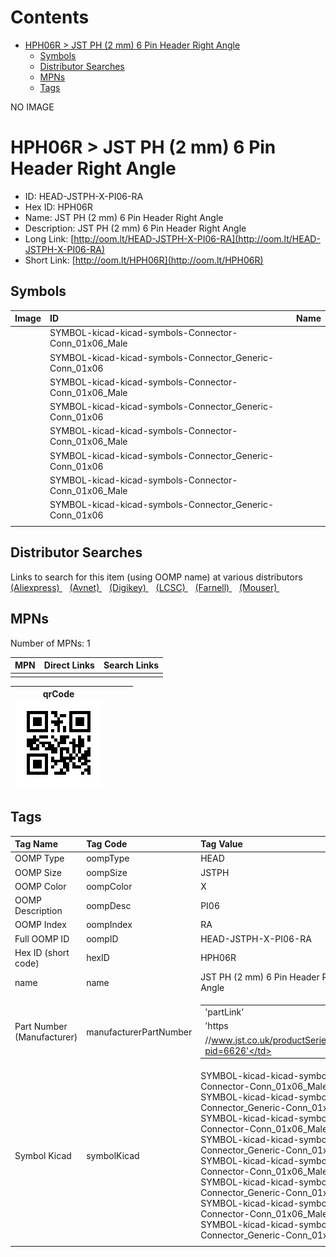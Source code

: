 



Contents
========

* [HPH06R > JST PH (2 mm) 6 Pin Header Right Angle](#hph06r--jst-ph-2-mm-6-pin-header-right-angle)
	* [Symbols](#symbols)
	* [Distributor Searches](#distributor-searches)
	* [MPNs](#mpns)
	* [Tags](#tags)
  
NO IMAGE  
# HPH06R > JST PH (2 mm) 6 Pin Header Right Angle

- ID: HEAD-JSTPH-X-PI06-RA
- Hex ID: HPH06R
- Name: JST PH (2 mm) 6 Pin Header Right Angle
- Description: JST PH (2 mm) 6 Pin Header Right Angle
- Long Link: [http://oom.lt/HEAD-JSTPH-X-PI06-RA](http://oom.lt/HEAD-JSTPH-X-PI06-RA)
- Short Link: [http://oom.lt/HPH06R](http://oom.lt/HPH06R)

## Symbols
  

|Image|ID|Name|
| :--- | :--- | :--- |
|![]()|SYMBOL-kicad-kicad-symbols-Connector-Conn_01x06_Male||
|![]()|SYMBOL-kicad-kicad-symbols-Connector_Generic-Conn_01x06||
|![]()|SYMBOL-kicad-kicad-symbols-Connector-Conn_01x06_Male||
|![]()|SYMBOL-kicad-kicad-symbols-Connector_Generic-Conn_01x06||
|![]()|SYMBOL-kicad-kicad-symbols-Connector-Conn_01x06_Male||
|![]()|SYMBOL-kicad-kicad-symbols-Connector_Generic-Conn_01x06||
|![]()|SYMBOL-kicad-kicad-symbols-Connector-Conn_01x06_Male||
|![]()|SYMBOL-kicad-kicad-symbols-Connector_Generic-Conn_01x06||
||||

## Distributor Searches
  
Links to search for this item (using OOMP name) at various distributors  
[(Aliexpress) ](https://www.aliexpress.com/wholesale?SearchText=1117JST+PH+2+mm+6+Pin+Header+Right+Angle)&nbsp;&nbsp;&nbsp;[(Avnet) ](https://www.avnet.com/shop/us/search/JST+PH+2+mm+6+Pin+Header+Right+Angle)&nbsp;&nbsp;&nbsp;[(Digikey) ](https://www.digikey.co.uk/en/products/result?s=JST+PH+2+mm+6+Pin+Header+Right+Angle)&nbsp;&nbsp;&nbsp;[(LCSC) ](https://www.lcsc.com/search?q=JST+PH+2+mm+6+Pin+Header+Right+Angle)&nbsp;&nbsp;&nbsp;[(Farnell) ](https://uk.farnell.com/search?st=JST+PH+2+mm+6+Pin+Header+Right+Angle)&nbsp;&nbsp;&nbsp;[(Mouser) ](https://www.mouser.com/c/?q=JST+PH+2+mm+6+Pin+Header+Right+Angle)&nbsp;&nbsp;&nbsp;
## MPNs
  
Number of MPNs: 1  

|MPN|Direct Links|Search Links|
| :--- | :--- | :--- |
||||
  

|qrCode<br>[![](https://raw.githubusercontent.com/oomlout/oomlout_OOMP_parts_V2/main/HEAD/JSTPH/X/PI06/RA/qrCode_140.png)](https://github.com/oomlout/oomlout_OOMP_parts_V2/tree/main/HEAD/JSTPH/X/PI06/RA/qrCode.png)||||
| :---: | :---: | :---: | :---: |

## Tags
  

|Tag Name|Tag Code|Tag Value|
| :--- | :--- | :--- |
|OOMP Type|oompType|HEAD|
|OOMP Size|oompSize|JSTPH|
|OOMP Color|oompColor|X|
|OOMP Description|oompDesc|PI06|
|OOMP Index|oompIndex|RA|
|Full OOMP ID|oompID|HEAD-JSTPH-X-PI06-RA|
|Hex ID (short code)|hexID|HPH06R|
|name|name|JST PH (2 mm) 6 Pin Header Right Angle|
|Part Number (Manufacturer)|manufacturerPartNumber|<table><tr><td>'partLink'</td></tr><tr><td> 'https</td></tr><tr><td>//www.jst.co.uk/productSeries.php?pid=6626'</td></tr></table>|
|Symbol Kicad|symbolKicad|SYMBOL-kicad-kicad-symbols-Connector-Conn_01x06_Male, SYMBOL-kicad-kicad-symbols-Connector_Generic-Conn_01x06, SYMBOL-kicad-kicad-symbols-Connector-Conn_01x06_Male, SYMBOL-kicad-kicad-symbols-Connector_Generic-Conn_01x06, SYMBOL-kicad-kicad-symbols-Connector-Conn_01x06_Male, SYMBOL-kicad-kicad-symbols-Connector_Generic-Conn_01x06, SYMBOL-kicad-kicad-symbols-Connector-Conn_01x06_Male, SYMBOL-kicad-kicad-symbols-Connector_Generic-Conn_01x06|
||||
